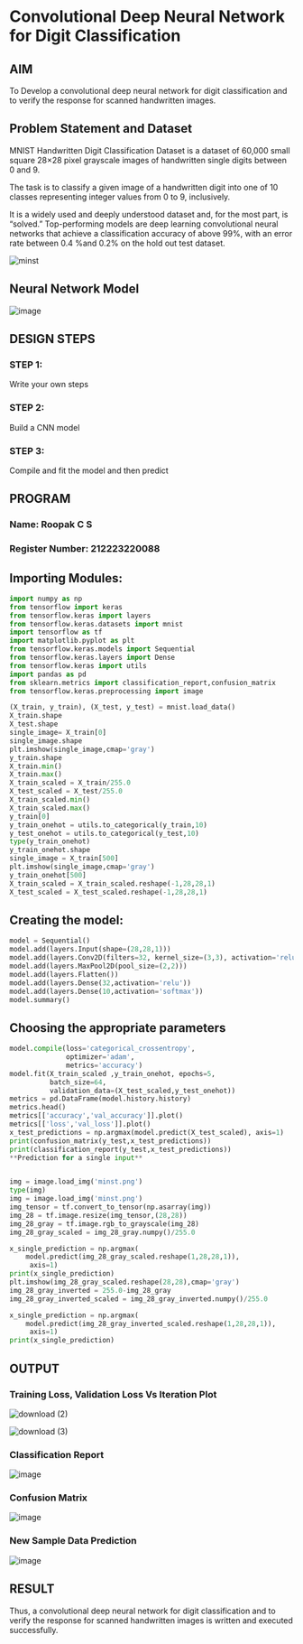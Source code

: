 # Convolutional Deep Neural Network for Digit Classification

## AIM

To Develop a convolutional deep neural network for digit classification and to verify the response for scanned handwritten images.

## Problem Statement and Dataset

MNIST Handwritten Digit Classification Dataset is a dataset of 60,000 small square 28×28 pixel grayscale images of handwritten single digits between 0 and 9.

The task is to classify a given image of a handwritten digit into one of 10 classes representing integer values from 0 to 9, inclusively.

It is a widely used and deeply understood dataset and, for the most part, is “solved.” Top-performing models are deep learning convolutional neural networks that achieve a classification accuracy of above 99%, with an error rate between 0.4 %and 0.2% on the hold out test dataset.

![minst](https://github.com/RoopakCS/mnist-classification/assets/139228922/e091dc01-8602-4877-8044-9e6edeef758a)


## Neural Network Model

![image](https://github.com/RoopakCS/mnist-classification/assets/139228922/3d1189ef-7b7c-4c9e-908c-0a1fc579fb59)

## DESIGN STEPS

### STEP 1:
Write your own steps

### STEP 2:
Build a CNN model

### STEP 3:
Compile and fit the model and then predict


## PROGRAM

### Name: Roopak C S
### Register Number: 212223220088
## Importing Modules:
```python
import numpy as np
from tensorflow import keras
from tensorflow.keras import layers
from tensorflow.keras.datasets import mnist
import tensorflow as tf
import matplotlib.pyplot as plt
from tensorflow.keras.models import Sequential
from tensorflow.keras.layers import Dense
from tensorflow.keras import utils
import pandas as pd
from sklearn.metrics import classification_report,confusion_matrix
from tensorflow.keras.preprocessing import image
```
```python
(X_train, y_train), (X_test, y_test) = mnist.load_data()
X_train.shape
X_test.shape
single_image= X_train[0]
single_image.shape
plt.imshow(single_image,cmap='gray')
y_train.shape
X_train.min()
X_train.max()
X_train_scaled = X_train/255.0
X_test_scaled = X_test/255.0
X_train_scaled.min()
X_train_scaled.max()
y_train[0]
y_train_onehot = utils.to_categorical(y_train,10)
y_test_onehot = utils.to_categorical(y_test,10)
type(y_train_onehot)
y_train_onehot.shape
single_image = X_train[500]
plt.imshow(single_image,cmap='gray')
y_train_onehot[500]
X_train_scaled = X_train_scaled.reshape(-1,28,28,1)
X_test_scaled = X_test_scaled.reshape(-1,28,28,1)
```
## Creating the model:
```python
model = Sequential()
model.add(layers.Input(shape=(28,28,1)))
model.add(layers.Conv2D(filters=32, kernel_size=(3,3), activation='relu'))
model.add(layers.MaxPool2D(pool_size=(2,2)))
model.add(layers.Flatten())
model.add(layers.Dense(32,activation='relu'))
model.add(layers.Dense(10,activation='softmax'))
model.summary()
```
## Choosing the appropriate parameters
```python
model.compile(loss='categorical_crossentropy',
              optimizer='adam',
              metrics='accuracy')
model.fit(X_train_scaled ,y_train_onehot, epochs=5,
          batch_size=64,
          validation_data=(X_test_scaled,y_test_onehot))
metrics = pd.DataFrame(model.history.history)
metrics.head()
metrics[['accuracy','val_accuracy']].plot()
metrics[['loss','val_loss']].plot()
x_test_predictions = np.argmax(model.predict(X_test_scaled), axis=1)
print(confusion_matrix(y_test,x_test_predictions))
print(classification_report(y_test,x_test_predictions))
**Prediction for a single input**


img = image.load_img('minst.png')
type(img)
img = image.load_img('minst.png')
img_tensor = tf.convert_to_tensor(np.asarray(img))
img_28 = tf.image.resize(img_tensor,(28,28))
img_28_gray = tf.image.rgb_to_grayscale(img_28)
img_28_gray_scaled = img_28_gray.numpy()/255.0

x_single_prediction = np.argmax(
    model.predict(img_28_gray_scaled.reshape(1,28,28,1)),
     axis=1)
print(x_single_prediction)
plt.imshow(img_28_gray_scaled.reshape(28,28),cmap='gray')
img_28_gray_inverted = 255.0-img_28_gray
img_28_gray_inverted_scaled = img_28_gray_inverted.numpy()/255.0

x_single_prediction = np.argmax(
    model.predict(img_28_gray_inverted_scaled.reshape(1,28,28,1)),
     axis=1)
print(x_single_prediction)
```

## OUTPUT

### Training Loss, Validation Loss Vs Iteration Plot

![download (2)](https://github.com/RoopakCS/mnist-classification/assets/139228922/8c745ce8-9858-4926-ba76-5e40086d3272)

![download (3)](https://github.com/RoopakCS/mnist-classification/assets/139228922/1c47f708-f0c4-476c-9866-87cbc838b2c1)

### Classification Report

![image](https://github.com/RoopakCS/mnist-classification/assets/139228922/b785c716-a544-42ac-9339-2e3d37628e51)

### Confusion Matrix

![image](https://github.com/RoopakCS/mnist-classification/assets/139228922/d5e24d65-5c57-4d2c-8b1a-3c4dbed8d493)

### New Sample Data Prediction

![image](https://github.com/RoopakCS/mnist-classification/assets/139228922/45ddd417-dd1e-43b2-9de1-d51bce23a462)

## RESULT
Thus, a convolutional deep neural network for digit classification and to verify the response for scanned handwritten images is written and executed successfully.
